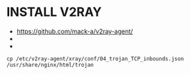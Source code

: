 # INSTALL V2RAY
* https://github.com/mack-a/v2ray-agent/
* 
* 

```
cp /etc/v2ray-agent/xray/conf/04_trojan_TCP_inbounds.json /usr/share/nginx/html/trojan
```

